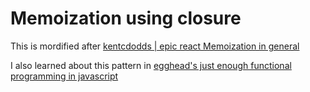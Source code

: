 # Memoization using closure

This is mordified after [kentcdodds | epic react Memoization in general](https://github.com/ApolloTang/wf--kentcdodds-epic-react/tree/main/src/3-advanced-react-hooks/02-01c-useCallback--finish#memoization-in-general)

I also learned about this pattern in [egghead's just enough functional programming in javascript](https://github.com/ApolloTang/wf--eh--just-enough-functional-programming-in-javascript/blob/main/02-higher-order-function/)

